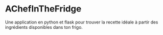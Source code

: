 # AChefInTheFridge
Une application en python et flask pour trouver la recette idéale à partir des ingrédients disponibles dans ton frigo.
